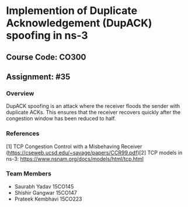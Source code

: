 # Implemention of Duplicate Acknowledgement (DupACK) spoofing in ns-3

## Course Code: CO300

## Assignment: #35

### Overview
DupACK spoofing is an attack where the receiver floods the sender with duplicate ACKs. This ensures that the receiver recovers quickly after the congestion window has been reduced ​to ​half.

### References
[1] TCP Congestion Control ​with ​a Misbehaving Receiver (https://cseweb.ucsd.edu/~savage/papers/CCR99.pdf) ​
[2] TCP models in ns-3: https://www.nsnam.org/docs/models/html/tcp.html

### Team Members
* Saurabh Yadav 15CO145
* Shishir Gangwar 15CO147
* Prateek Kembhavi 15CO223

